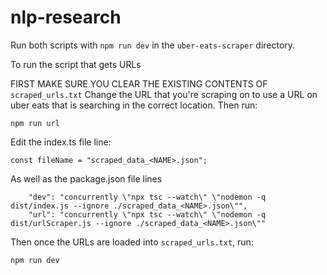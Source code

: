 # nlp-research

Run both scripts with `npm run dev` in the `uber-eats-scraper` directory.

To run the script that gets URLs

FIRST MAKE SURE YOU CLEAR THE EXISTING CONTENTS OF `scraped_urls.txt`
Change the URL that you're scraping on to use a URL on uber eats that is searching in the correct location.
Then run:

```
npm run url
```

Edit the index.ts file line:

```
const fileName = "scraped_data_<NAME>.json";
```

As well as the package.json file lines

```
    "dev": "concurrently \"npx tsc --watch\" \"nodemon -q dist/index.js --ignore ./scraped_data_<NAME>.json\"",
    "url": "concurrently \"npx tsc --watch\" \"nodemon -q dist/urlScraper.js --ignore ./scraped_data_<NAME>.json\""
```

Then once the URLs are loaded into `scraped_urls.txt`, run:

```
npm run dev
```